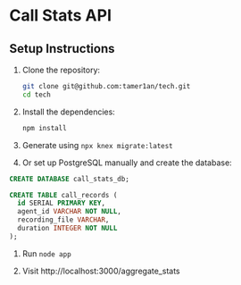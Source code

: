 # Call Stats API

## Setup Instructions

1. Clone the repository:
   ```sh
   git clone git@github.com:tamer1an/tech.git
   cd tech
   ```
1. Install the dependencies:

    ```sh
    npm install
    ```
 
1. Generate using 
   `npx knex migrate:latest`

1. Or set up PostgreSQL manually and create the database:
 ```sql
 CREATE DATABASE call_stats_db;

 CREATE TABLE call_records (
   id SERIAL PRIMARY KEY,
   agent_id VARCHAR NOT NULL,
   recording_file VARCHAR,
   duration INTEGER NOT NULL
 );

 ```

1. Run `node app`

1. Visit http://localhost:3000/aggregate_stats
